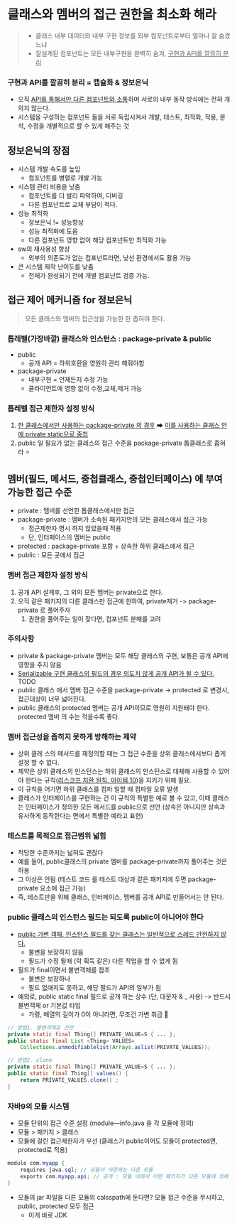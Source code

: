 # 클래스와 멤버의 접근 권한을 최소화 해라

> - 클래스 내부 데이터와 내부 구현 정보를 외부 컴포넌트로부터 얼마나 잘 숨겼느냐 <br>
> - 잘설계된 컴포넌트는 모든 내부구현을 완벽히 숨겨, <u>구현과 API를 깔끔히 분리</u>

### 구현과 API를 깔끔히 분리 = 캡슐화 & 정보은닉
- 오직 <u>API를 통해서만 다론 컴포넌트와 소통</u>하며 서로의 내부 동작 방식에는 전혀 개의치 않는다.
- 시스템을 구성하는 컴포넌트 들을 서로 독립시켜서 개발, 테스트, 최적화, 적용, 분석, 수정을 개별적으로 할 수 있게 해주는 것

## 정보은닉의 장점
- 시스템 개발 속도를 높임
  - 컴포넌트를 병렬로 개발 가능
- 시스템 관리 비용을 낮춤
  - 컴포넌트를 더 발리 파악하여, 디버깅
  - 다른 컴포넌트로 교체 부담이 적다.
- 성능 최적화
  - 정보은닉 != 성능향상
  - 성능 최적화에 도움
  - 다른 컴포넌트 영향 없이 해당 컴포넌트만 최적화 가능
- sw의 재사용성 향상
  - 외부의 의존도가 없는 컴포넌트라면, 낯선 환경에서도 활용 가능
- 큰 시스템 제작 난이도를 낮춤
  - 전체가 완성되기 전에 개별 컴포넌트 검증 가능.

## 접근 제어 메커니즘 for 정보은닉
> 모든 클래스와 멤버의 접근성을 가능한 한 좁혀야 한다.

### 톱레벨(가장바깥) 클래스와 인스턴스 : package-private & public
- public
  - 공개 API = 하위호환을 영원히 관리 해줘야함
- package-private
  - 내부구현 = 언제든지 수정 가능
  - 클라이언트에 영향 없이 수정,교체,제거 가능

### 톱레벨 접근 제한자 설정 방식
1. [한 클래스에서만 사용하는 package-private 의 경우](./item15/MainClass_v1.java) 
➡ [이를 사용하는 클래스 안에 private static으로 중첩](./item15/MainClass_v2.java)
2. public 일 필요가 없는 클래스의 접근 수준을 package-private 톱클래스로 좁혀라 ⭐️

## 멤버(필드, 메서드, 중첩클래스, 중첩인터페이스) 에 부여가능한 접근 수준
- private : 멤버를 선언한 톱클래스에서만 접근
- package-private : 멤버가 소속된 패키지안의 모든 클래스에서 접근 가능
  - 접근제한자 명시 하지 않았을때 적용
  - 단, 인터페이스의 멤버는 public
- protected : package-private 포함 + 상속한 하위 클래스에서 접근
- public : 모든 곳에서 접근

### 멤버 접근 제한자 설정 방식 
1. 공개 API 설계후, 그 외의 모든 멤버는 private으로 한다.
2. 오직 같은 패키지의 다른 클래스만 접근에 한하여, private제거 -> package-private 로 풀어주자
   1. 권한을 풀어주는 일이 잦다면, 컴포넌트 분해를 고려

### 주의사항
- private & package-private 멤버는 모두 해당 클래스의 구현, 보통은 공개 API에 영향을 주지 않음
- [Serializable 구현 클래스의 필드의 경우 의도치 않게 공개 API가 될 수 있다.](./chXXX/item86) TODO
- public 클래스 에서 멤버 접근 수준을 package-private -> protected 로 변경시, 접근대상이 너무 넓어진다.
- public 클래스의 protected 멤버는 공개 API이므로 영원히 지원돼야 한다. protected 멤버 의 수는 적을수록 좋다.

### 멤버 접근성을 좁히지 못하게 방해하는 제약
- 상위 클래 스의 메서드를 재정의할 때는 그 접근 수준을 상위 클래스에서보다 좁게 설정 할 수 없다.
- 제약은 상위 클래스의 인스턴스는 하위 클래스의 안스턴스로 대체해 사용할 수 있어야 한다는 규칙([리스코프 치환 원칙, 아이템 10](../ch03/item10/Main.java))을 지키기 위해 필요.
- 이 규칙을 어기면 하위 클래스를 컴파 일할 때 컴파일 오류 발생
- 클래스가 인터페이스를 구현하는 건 이 규칙의 특별한 예로 볼 수 있고, 이때 클래스는 인터페이스가 정의한 모든 메서드를 public으로 선언 (상속은 아니지만 상속과 유사하게 동작한다는 면에서 특별한 예라고 표현)

### 테스트를 목적으로 접근범위 넓힘
- 적당한 수준까지는 넓혀도 괜찮다
- 예를 들어, public클래스의 private 멤버를 package-private까지 풀어주는 것은 허용
- 그 이상은 안됨 (테스트 코드 를 테스트 대상과 같은 패키지에 두면 package-private 요소에 접근 가능)
- 즉, 테스트만을 위해 클래스, 인터페이스, 멤버를 공개 API로 만들어서는 안 된다. 

### public 클래스의 인스턴스 필드는 되도록 public이 아니어야 한다
- [public 가변 객체, 인스턴스 필드를 갖는 클래스는 일반적으로 스레드 안전하지 않다.](./item15/NonFinalFieldInPublicClass.java)
  - 불변을 보장하지 않음
  - 필드가 수정 될때 (락 획득 같은) 다른 작업을 할 수 없게 됨
- 필드가 final이면서 불변객체를 참조 
  - 불변은 보장하나
  - 필드 없애지도 못하고, 해당 필드가 API의 일부가 됨
- 예외로, public static final 필드로 공개 하는 상수 (단, 대문자 & _ 사용) -> 반드시 불변객체 or 기본값 타입
  - 가령, 배열의 길이가 0이 아니라면, 무조건 가변 취급 🎈
```java
// 방법1. 불변객체로 선언
private static final Thing[] PRIVATE_VALUE=S { ... }; 
public static final List <Thing> VALUES=
    Collections.unmodifiablelist(Arrays.aslist(PRIVATE_VALUES));

// 방법2. clone
private static final Thing[] PRIVATE_VALUE=S { ... };
public static final Thing[] values() {
    return PRIVATE_VALUES.clone() ;
}
```

### 자바9의 모듈 시스템
- 모듈 단위의 접근 수준 설정 (module—info.java 을 각 모듈에 정의)
- 모듈 > 패키지 > 클래스
- 모듈에 걸린 접근제한자가 우선 (클래스가 public이어도 모듈이 protected면, protected로 적용)
```java
module com.myapp {
    requires java.sql; // 모듈이 의존하는 다른 모듈
    exports com.myapp.api; // 공개 : 모듈 내에서 어떤 패키지가 다른 모듈에 의해 사용될 수 있는지를 결
}
```
- 모듈의 jar 파일을 다른 모듈의 calsspath에 둔다면? 모듈 접근 수준을 무시하고, public, protected 모두 접근
  - 이게 바로 JDK